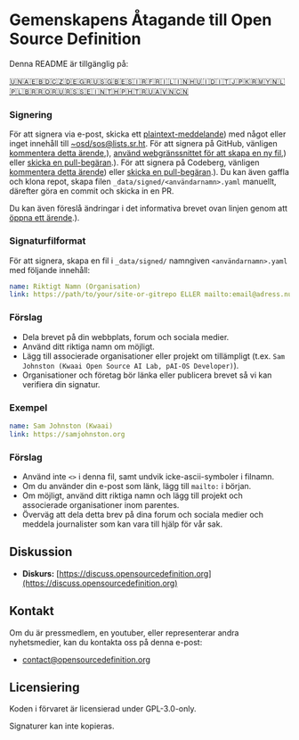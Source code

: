 # Gemenskapens Åtagande till Open Source Definition

Denna README är tillgänglig på:
<!-- TRANSLATIONS_START -->
[🇺🇳](README.md)[🇦🇪](README_ar-AE.md)[🇧🇩](README_bn-BD.md)[🇨🇿](README_cs-CZ.md)[🇩🇪](README_de-DE.md)[🇬🇷](README_el-GR.md)[🇺🇸](README_en-US.md)[🇬🇧](README_en-GB.md)[🇪🇸](README_es-ES.md)[🇮🇷](README_fa-IR.md)[🇫🇷](README_fr-FR.md)[🇮🇱](README_he-IL.md)[🇮🇳](README_hi-IN.md)[🇭🇺](README_hu-HU.md)[🇮🇩](README_id-ID.md)[🇮🇹](README_it-IT.md)[🇯🇵](README_ja-JP.md)[🇰🇷](README_ko-KR.md)[🇲🇾](README_ms-MY.md)[🇳🇱](README_nl-NL.md)[🇵🇱](README_pl-PL.md)[🇧🇷](README_pt-BR.md)[🇷🇴](README_ro-RO.md)[🇷🇺](README_ru-RU.md)[🇷🇸](README_sr-RS.md)[🇸🇪](README_sv-SE.md)[🇮🇳](README_ta-IN.md)[🇹🇭](README_th-TH.md)[🇵🇭](README_tl-PH.md)[🇹🇷](README_tr-TR.md)[🇺🇦](README_uk-UA.md)[🇻🇳](README_vi-VN.md)[🇨🇳](README_zh-CN.md)
<!-- TRANSLATIONS_END -->

### Signering

För att signera via e-post, skicka ett [plaintext-meddelande](https://useplaintext.email/)) med något eller inget innehåll till [~osd/sos@lists.sr.ht](mailto:~osd/sos@lists.sr.ht).
För att signera på GitHub, vänligen [kommentera detta ärende](https://github.com/OpenSourceDefinition/sos/issues/1),), [använd webgränssnittet för att skapa en ny fil](https://github.com/OpenSourceDefinition/sos/new/main/_data/signed),) eller [skicka en pull-begäran](https://github.com/OpenSourceDefinition/sos/pulls).).
För att signera på Codeberg, vänligen [kommentera detta ärende](https://codeberg.org/osd/sos/issues/1)) eller [skicka en pull-begäran](https://codeberg.org/osd/sos/pulls).).
Du kan även gaffla och klona repot, skapa filen `_data/signed/<användarnamn>.yaml` manuellt, därefter göra en commit och skicka in en PR.

Du kan även föreslå ändringar i det informativa brevet ovan linjen genom att [öppna ett ärende](https://codeberg.org/osd/sos/issues).).

### Signaturfilformat

För att signera, skapa en fil i `_data/signed/` namngiven `<användarnamn>.yaml` med följande innehåll:

```yaml
name: Riktigt Namn (Organisation)
link: https://path/to/your/site-or-gitrepo ELLER mailto:email@adress.nul
```

### Förslag
- Dela brevet på din webbplats, forum och sociala medier.
- Använd ditt riktiga namn om möjligt.
- Lägg till associerade organisationer eller projekt om tillämpligt (t.ex. `Sam Johnston (Kwaai Open Source AI Lab, pAI-OS Developer)`).
- Organisationer och företag bör länka eller publicera brevet så vi kan verifiera din signatur.

### Exempel

```yaml
name: Sam Johnston (Kwaai)
link: https://samjohnston.org
```

### Förslag

- Använd inte `<>` i denna fil, samt undvik icke-ascii-symboler i filnamn.
- Om du använder din e-post som länk, lägg till `mailto:` i början.
- Om möjligt, använd ditt riktiga namn och lägg till projekt och associerade organisationer inom parentes.
- Överväg att dela detta brev på dina forum och sociala medier och meddela journalister som kan vara till hjälp för vår sak.

## Diskussion

- **Diskurs:** [https://discuss.opensourcedefinition.org](https://discuss.opensourcedefinition.org)

## Kontakt
Om du är pressmedlem, en youtuber, eller representerar andra nyhetsmedier, kan du kontakta oss på denna e-post:
- [contact@opensourcedefinition.org](mailto:contact@opensourcedefinition.org)

## Licensiering
Koden i förvaret är licensierad under GPL-3.0-only.

Signaturer kan inte kopieras.